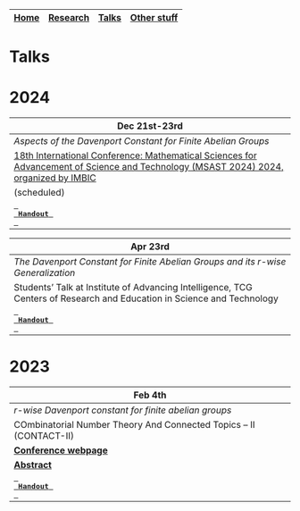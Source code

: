 | [**Home**](README.md) | [**Research**](research.md) | [**Talks**](talks.md) | [**Other stuff**](hobbies.md) |
| --- | --- | --- | --- |

# Talks

# 2024

| Dec 21st-23rd |
| --- |
| *Aspects of the Davenport Constant for Finite Abelian Groups* |
| [18th International Conference: Mathematical Sciences for Advancement of Science and Technology (MSAST 2024) 2024, organized by IMBIC](https://imbicorg.blogspot.com/) |
| (scheduled) |
| [<kbd> <br> **Handout** <br> </kbd>](files/anamitro_msast24.pdf) |

| Apr 23rd |
| --- |
| *The Davenport Constant for Finite Abelian Groups and its r-wise Generalization* |
| Students’ Talk at Institute of Advancing Intelligence, TCG Centers of Research and Education in Science and Technology |
| [<kbd> <br> **Handout** <br> </kbd>](https://drive.google.com/drive/folders/1lSA4Ks96U_oxGnnNwPm0B6d2ISyrXYmf?usp=drive_link) |


# 2023

| Feb 4th |
| --- |
| *r-wise Davenport constant for finite abelian groups* |
| COmbinatorial Number Theory And Connected Topics – II (CONTACT-II) |
| [**Conference webpage**](https://sites.google.com/view/contact-ii/home) |
| [**Abstract**](https://drive.google.com/file/d/1OtAvMfGG2xg6Gr6-2gKDHkJ6REjTZkg2/view) |
| [<kbd> <br> **Handout** <br> </kbd>](https://drive.google.com/file/d/11k1bXrPQqw_AAf8s9JweYXBvNs6qcWL3/view?pli=1) |
